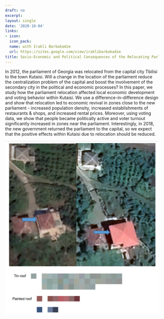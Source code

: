 ```yaml
---
draft: no
excerpt: 
layout: single
date: '2020-10-04'
links:
- icon: 
  icon_pack: 
  name: with Irakli Barbakadze
  url: https://sites.google.com/view/iraklibarbakadze
title: Socio-Economic and Political Consequences of the Relocating Parliament
---
```


In 2012, the parliament of Georgia was relocated from the capital city Tbilisi to the town Kutaisi. Will a change in the location of the parliament reduce the centralization problem of the capital and boost the involvement of the secondary city in the political and economic processes? In this paper, we study how the parliament relocation affected local economic development and voting behavior within Kutaisi. We use a difference-in-difference design and show that relocation led to economic revival in zones close to the new parliament - increased population density, increased establishments of restaurants & shops, and increased rental prices. Moreover, using voting data, we show that people became politically active and voter turnout significantly increased in zones near the parliament. Interestingly, in 2018, the new government returned the parliament to the capital, so we expect that the positive effects within Kutaisi due to relocation should be reduced.

<style>
  .zoom {
    transition: transform 0.2s; /* Animation */
  }
  .zoom:hover {
    transform: scale(1.5); /* (150% zoom) */
  }
</style>

<img src="featured.png" alt="Description of image" style="width:1000px;" class="zoom">

